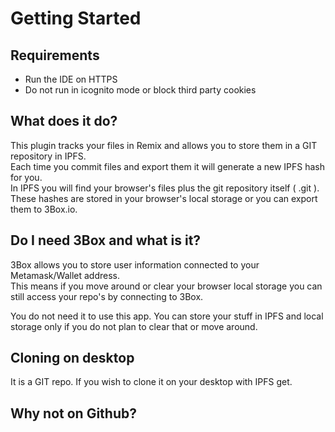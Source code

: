 # Getting Started

## Requirements

* Run the IDE on HTTPS
* Do not run in icognito mode or block third party cookies

## What does it do?

This plugin tracks your files in Remix and allows you to store them in a GIT repository in IPFS.<br>
Each time you commit files and export them it will generate a new IPFS hash for you.<br>
In IPFS you will find your browser's files plus the git repository itself ( .git ).<br>
These hashes are stored in your browser's local storage or you can export them to 3Box.io.<br>

## Do I need 3Box and what is it?

3Box allows you to store user information connected to your Metamask/Wallet address.<br>This means if you move around or clear your browser local storage you can still access your repo's by connecting to 3Box.

You do not need it to use this app. You can store your stuff in IPFS and local storage only if you do not plan to clear that or move around.


## Cloning on desktop

It is a GIT repo. If you wish to clone it on your desktop with IPFS get.

## Why not on Github?




